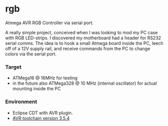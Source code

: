 # rgb
Atmega AVR RGB Controller via serial port.

A really simple project, conceived when I was looking to mod my PC case with RGB LED-strips. 
I discovered my motherboard had a header for RS232 serial comms.
The idea is to hook a small Atmega board inside the PC, leech off of a 12V supply rail,
and receive commands from the PC to change colors via the serial port.

### Target
- ATMega16 @ 16MHz for testing
- in the future also ATMega328 @ 10 MHz (internal oscillator) for actual mounting inside the PC

### Environment
- Eclipse CDT with AVR plugin.
- [AVR toolchain version 3.5.4](http://distribute.atmel.no/tools/opensource/Atmel-AVR-GNU-Toolchain/3.5.4/)

